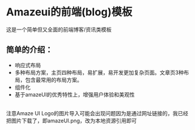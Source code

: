 ﻿# Amazeui的前端(blog)模板

这是一个简单但又全面的前端博客/资讯类模板



## 简单的介绍：

- 响应式布局
- 多种布局方案，主页四种布局，易扩展，易开发更加复杂页面。文章页3种布局，包含最常用的布局方案。
- 组件化
- 基于amazeUI的优秀特性上，增强用户体验和美观性

</br>
注意Amaze UI Logo的图片导入可能会出现问题因为是通过网址链接的，我已经把图片下载了，即amazeUI.png，改为本地资源引用即可
